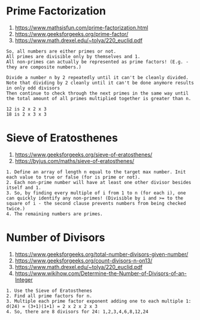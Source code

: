 # Prime Factorization

1. https://www.mathsisfun.com/prime-factorization.html
2. https://www.geeksforgeeks.org/prime-factor/
3. https://www.math.drexel.edu/~tolya/220_euclid.pdf

```
So, all numbers are either primes or not.
All primes are divisible only by themselves and 1.
All non-primes can actually be represented as prime factors! (E.g. - they are composite numbers.)

Divide a number n by 2 repeatedly until it can't be cleanly divided.
Note that dividing by 2 cleanly until it can't be done anymore results in only odd divisors
Then continue to check through the next primes in the same way until the total amount of all primes multiplied together is greater than n.

12 is 2 x 2 x 3
18 is 2 x 3 x 3
```

# Sieve of Eratosthenes

1. https://www.geeksforgeeks.org/sieve-of-eratosthenes/
2. https://byjus.com/maths/sieve-of-eratosthenes/

```
1. Define an array of length n equal to the target max number. Init each value to true or false (for is prime or not).
2. Each non-prime number will have at least one other divisor besides itself and 1. 
3. So, by finding every multiple of i from 1 to n (for each i), one can quickly identify any non-primes! (Divisible by i and >= to the square of i - the second clause prevents numbers from being checked twice.)
4. The remaining numbers are primes.
```

# Number of Divisors

1. https://www.geeksforgeeks.org/total-number-divisors-given-number/
2. https://www.geeksforgeeks.org/count-divisors-n-on13/
3. https://www.math.drexel.edu/~tolya/220_euclid.pdf
4. https://www.wikihow.com/Determine-the-Number-of-Divisors-of-an-Integer

```
1. Use the Sieve of Eratosthenes
2. Find all prime factors for n.
3. Multiple each prime factor exponent adding one to each multiple 1: d(24) = (3+1)(1+1) = 2 x 2 x 2 x 3
4. So, there are 8 divisors for 24: 1,2,3,4,6,8,12,24
```

